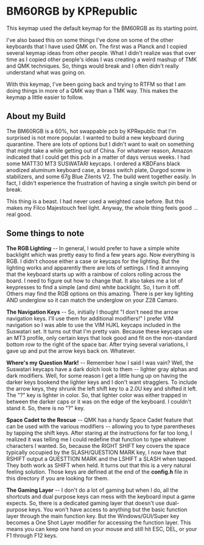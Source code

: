 # BM60RGB by KPRepublic
This keymap used the default keymap for the BM60RGB as its starting point. 

I've also based this on some things I've done on some of the other keyboards that I have used QMK on. The first was a Planck and I copied several keymap ideas from other people. What I didn't realize was that over time as I copied other people's ideas I was creating a weird mashup of TMK and QMK techniques. So, things would break and I often didn't really understand what was going on. 

With this keymap, I've been going back and trying to RTFM so that I am doing things in more of a QMK way than a TMK way. This makes the keymap a little easier to follow.

## About my Build

The BM60RGB is a 60%, hot swappable pcb by KPRepublic that I'm surprised is not more popular. I wanted to build a new keyboard during quarantine. There are lots of options but I didn't want to wait on something that might take a while getting out of China. For whatever reason, Amazon indicated that I could get this pcb in a matter of days versus weeks. I had some MATT30 MT3 SUSWATARI keycaps. I ordered a KBDFans black anodized aluminum keyboard case, a brass switch plate, Durgod screw in stabilizers, and some 67g Blue Zilents V2. The build went together easily. In fact, I didn't experience the frustration of having a single switch pin bend or break.

This thing is a beast. I had never used a weighted case before. But this makes my Filco Majestouch feel light. Anyway, the whole thing feels good ... real good. 

## Some things to note

**The RGB Lighting** -- In general, I would prefer to have a simple white backlight which was pretty easy to find a few years ago. Now everything is RGB. I didn't choose either a case or keycaps for the lighting. But the lighting works and apparently there are lots of settings. I find it  annoying that the keyboard starts up with a rainbow of colors rolling across the board. I need to figure out how to change that. It also takes me a lot of keypresses to find a simple (and dim) white backlight. So, I turn it off. Others may find the RGB options on this amazing. There is per key lighting AND underglow so it can match the underglow on your Z28 Camaro.

**The Navigation Keys** -- So, initially I thought "I don't need the arrow navigation keys. I'll use them for additional modifiers!" I prefer VIM navigation so I was able to use the VIM HJKL keycaps included in the Suswatari set. It turns out that I'm pretty vain. Because these keycaps use an MT3 profile, only certain keys that look good and fit on the non-standard bottom row to the right of the space bar. After trying several variations, I gave up and put the arrow keys back on. Whatever.

**Where's my Question Mark!** -- Remember how I said I was vain? Well, the Suswatari keycaps have a dark dolch look to them -- lighter gray alphas and dark modifiers. Well, for some reason I get a little hung up on having the darker keys bookend the lighter keys and I don't want stragglers. To include the arrow keys, they shrunk the left shift key to a 2.0U key and shifted it left. The "?" key is lighter in color. So, that lighter color was either trapped in between the darker caps or it was on the edge of the keyboard. I couldn't stand it. So, there is no "?" key. 

**Space Cadet to the Rescue** -- QMK has a handy Space Cadet feature that can be used with the various modifiers -- allowing you to type parentheses by tapping the shift keys. After staring at the instructions for far too long, I realized it was telling me I could redefine that function to type whatever characters I wanted. So, because the RIGHT SHIFT key covers the space typically occupied by the SLASH/QUESTION MARK key, I now have that RSHIFT output a QUESTTION MARK and the LSHIFT a SLASH when tapped. They both work as SHIFT when held. It turns out that this is a very natural feeling solution. Those keys are defined at the end of the **config.h** file in this directory if you are looking for them.

**The Gaming Layer** -- I don't do a lot of gaming but when I do, all the shortcuts and dual purpose keys can mess with the keyboard input a game expects. So, there is a dedicated gaming layer that doesn't use dual-purpose keys. You won't have access to anything but the basic function layer through the main function key. But the Windows/GUI/Super key becomes a One Shot Layer modifier for accessing the function layer. This means you can keep one hand on your mouse and still hit ESC, DEL, or your F1 through F12 keys. 




